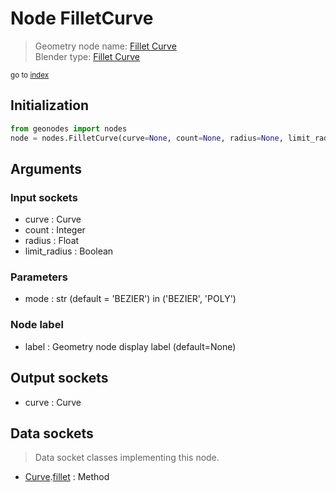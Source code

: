 
# Node FilletCurve

> Geometry node name: [Fillet Curve](https://docs.blender.org/manual/en/latest/modeling/geometry_nodes/material/fillet_curve.html)<br>
  Blender type: [Fillet Curve](https://docs.blender.org/api/current/bpy.types.GeometryNodeFilletCurve.html)
  
<sub>go to [index](/docs/index.md)</sub>

## Initialization

```python
from geonodes import nodes
node = nodes.FilletCurve(curve=None, count=None, radius=None, limit_radius=None, mode='BEZIER', label=None)
```



## Arguments


### Input sockets

- curve : Curve
- count : Integer
- radius : Float
- limit_radius : Boolean

### Parameters

- mode : str (default = 'BEZIER') in ('BEZIER', 'POLY')

### Node label

- label : Geometry node display label (default=None)

## Output sockets

- curve : Curve

## Data sockets

> Data socket classes implementing this node.
  
  
- [Curve](/docs/sockets/Curve.md).[fillet](/docs/sockets/Curve.md#fillet) : Method
  
